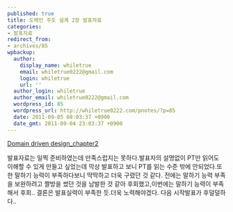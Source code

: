 ```yaml
---
published: true
title: 도메인 주도 설계 2장 발표자료
categories:
- 발표자료
redirect_from:
- archives/85
wpbackup:
  author:
    display_name: whiletrue
    email: whiletrue0222@gmail.com
    login: whiletrue
    url: ''
  author_login: whiletrue
  author_email: whiletrue0222@gmail.com
  wordpress_id: 85
  wordpress_url: http://whiletrue0222.com/pnotes/?p=85
  date: 2011-09-05 08:03:37 +0900
  date_gmt: 2011-09-04 23:03:37 +0900
---
```


[Domain driven design_chapter2](http://www.slideshare.net/whiletrue0222/domain-driven-designchapter2)

발표자료는 일찍 준비하였는데 만족스럽지는 못하다.발표자의 설명없이 PT만 읽어도 이해할 수 있게 만들고 싶었는데 막상 발표하고 보니 PT를
읽는 수준 밖에 안되었다.또한 말하기 능력이 부족하다보니 딱딱하고 더욱 구렸던 것 같다.
전에는 말하기 능력 부족을 보완하려고 짤방을 썼던 것을 남발한 것 같아 후회했고,이번에는 말하기 능력이 부족해서 후회..
결론은 발표실력이 부족한 듯.더욱 노력해야겠다.
다음 시작발표가 후덜덜하다..
